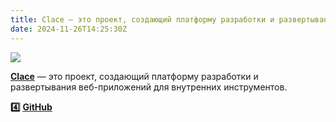 ```yaml
---
title: Clace — это проект, создающий платформу разработки и развертывания веб-приложений для внутренних инструментов
date: 2024-11-26T14:25:30Z
---
```

![](banner.jpg)

[**Clace**](https://github.com/claceio/clace) — это проект, создающий платформу
разработки и развертывания веб-приложений для внутренних инструментов.

**4️⃣** [**GitHub**](https://t.me/+3xphzXTayGE1NDVi)